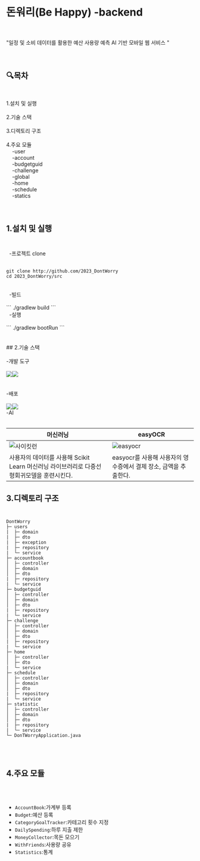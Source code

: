 # 돈워리(Be Happy) -backend <br><br>
"일정 및 소비 데이터를 활용한 예산 사용량 예측 AI 기반 모바일 웹 서비스 "<br><br><br>

## :mag:목차<br><br>
1.설치 및 실행<br><br>
2.기술 스택<br><br>
3.디렉토리 구조<br><br>
4.주요 모듈<br>
&nbsp;&nbsp;&nbsp;&nbsp;-user<br>
&nbsp;&nbsp;&nbsp;&nbsp;-account<br>
&nbsp;&nbsp;&nbsp;&nbsp;-budgetguid<br>
&nbsp;&nbsp;&nbsp;&nbsp;-challenge<br>
&nbsp;&nbsp;&nbsp;&nbsp;-global<br>
&nbsp;&nbsp;&nbsp;&nbsp;-home<br>
&nbsp;&nbsp;&nbsp;&nbsp;-schedule<br>
&nbsp;&nbsp;&nbsp;&nbsp;-statics<br><br><br>


## 1.설치 및 실행<br><br>
&nbsp;&nbsp;-프로젝트 clone<br><br>
```
git clone http://github.com/2023_DontWorry
cd 2023_DontWorry/src
```
<br>
&nbsp;&nbsp;-빌드<br><br>
```
./gradlew build
```
<br>
&nbsp;&nbsp;-실행<br><br>
```
./gradlew bootRun
```
<br><br><br>
## 2.기술 스택<br><br>
-개발 도구<br><br>
<img src="https://img.shields.io/badge/springboot-6DB33F?style=for-the-badge&logo=springboot&logoColor=white"><img src="https://img.shields.io/badge/MySQL-4479A1?style=for-the-badge&logo=MySQL&logoColor=white"><br><br><br>
-배포<br><br>
<img src="https://img.shields.io/badge/Amazon AWS-232F3E?style=flat-square&logo=amazonaws&logoColor=white"/><img src="https://img.shields.io/badge/Amazon%20EC2-FF9900?style=for-the-badge&logo=Amazon%20EC2&logoColor=white"><br>
-AI<br><br>

|머신러닝|easyOCR|
|------|------|
|![사이킷런](https://github.com/keke5149/2023_DontWorry/assets/110442829/6548e478-007d-40ac-9e73-0a6478d66cd0)|![easyocr](https://github.com/keke5149/2023_DontWorry/assets/110442829/d999b2a5-2aa5-470b-b698-369d7365733f)|
|사용자의 데이터를 사용해 Scikit Learn 머신러닝 라이브러리로 다중선형회귀모델을 훈련시킨다.|easyocr를 사용해 사용자의 영수증에서 결제 장소, 금액을 추출한다.|<br><br><br>

## 3.디렉토리 구조<br><br>
```
DontWorry
├─ users                   
|  ├─ domain
|  ├─ dto
|  ├─ exception
|  ├─ repository
|  └─ service
├─ accountbook                   
│  ├─ controller
│  ├─ domain
│  ├─ dto
|  ├─ repository
|  └─ service
├─ budgetguid
│  ├─ controller
│  ├─ domain
│  ├─ dto
|  ├─ repository
|  └─ service
├─ challenge
│  ├─ controller
│  ├─ domain
│  ├─ dto
|  ├─ repository
|  └─ service
├─ home
│  ├─ controller
│  ├─ dto
|  └─ service
├─ schedule
│  ├─ controller
│  ├─ domain
│  ├─ dto
|  ├─ repository
|  └─ service
├─ statistic
│  ├─ controller
│  ├─ domain
│  ├─ dto
|  ├─ repository
|  └─ service
└─ DonTWorryApplication.java
```
<br><br>
## 4.주요 모듈<br><br><br>
 * ```AccountBook```:가계부 등록<br>
 * ```Budget```:예산 등록<br>
 * ```CategoryGoalTracker```:카테고리 횟수 지정<br>
 * ```DailySpending```:하루 지출 제한<br>
 * ```MoneyCollector```:목돈 모으기<br>
 * ```WithFriends```:사용량 공유<br>
 * ```Statistics```:통계<br>



















